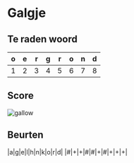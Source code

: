 # Galgje

## Te raden woord

|o|e|r|g|r|o|n|d|
|-|-|-|-|-|-|-|-|
|1|2|3|4|5|6|7|8|

## Score
![gallow](./images/1.png)

## Beurten
|a|g|e|l|h|n|k|o|r|d|
|#|+|+|#|#|+|#|+|+|+|